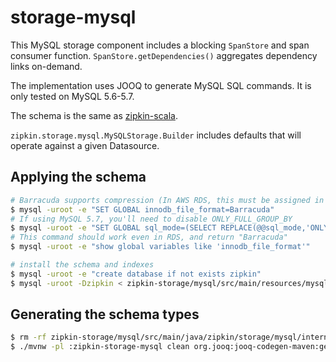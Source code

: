 # storage-mysql

This MySQL storage component includes a blocking `SpanStore` and span consumer function.
`SpanStore.getDependencies()` aggregates dependency links on-demand.

The implementation uses JOOQ to generate MySQL SQL commands. It is only tested on MySQL 5.6-5.7.

The schema is the same as [zipkin-scala](https://github.com/openzipkin/zipkin/tree/master/zipkin-anormdb).

`zipkin.storage.mysql.MySQLStorage.Builder` includes defaults that will
operate against a given Datasource.

## Applying the schema

```bash
# Barracuda supports compression (In AWS RDS, this must be assigned in a parameter group)
$ mysql -uroot -e "SET GLOBAL innodb_file_format=Barracuda"
# If using MySQL 5.7, you'll need to disable ONLY_FULL_GROUP_BY
$ mysql -uroot -e "SET GLOBAL sql_mode=(SELECT REPLACE(@@sql_mode,'ONLY_FULL_GROUP_BY',''))"
# This command should work even in RDS, and return "Barracuda"
$ mysql -uroot -e "show global variables like 'innodb_file_format'"

# install the schema and indexes
$ mysql -uroot -e "create database if not exists zipkin"
$ mysql -uroot -Dzipkin < zipkin-storage/mysql/src/main/resources/mysql.sql
```

## Generating the schema types

```bash
$ rm -rf zipkin-storage/mysql/src/main/java/zipkin/storage/mysql/internal/generated/
$ ./mvnw -pl :zipkin-storage-mysql clean org.jooq:jooq-codegen-maven:generate com.mycila:license-maven-plugin:format
```
